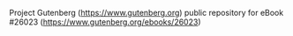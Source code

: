 Project Gutenberg (https://www.gutenberg.org) public repository for eBook #26023 (https://www.gutenberg.org/ebooks/26023)
